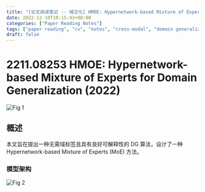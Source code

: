 ```yaml
---
title: "[论文阅读笔记 -- 域泛化] HMOE: Hypernetwork-based Mixture of Experts for DG (2022)"
date: 2022-12-10T10:15:43+08:00
categories: ["Paper Reading Notes"]
tags: ["paper reading", "cv", "notes", "cross-modal", "domain generalization"]
draft: false
---
```


# 2211.08253 HMOE: Hypernetwork-based Mixture of Experts for Domain Generalization (2022)

![Fig 1](/images/2022/PRN315/1.png)

## 概述

本文旨在提出一种无需域标签且具有良好可解释性的 DG 算法，设计了一种 Hypernetwork-based Mixture of Experts (MoE) 方法。  


### 模型架构

![Fig 2](/images/2022/PRN315/2.png)
